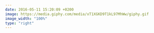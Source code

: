 ```yaml
---
date: 2016-05-11 15:20:09 +0200
image: https://media.giphy.com/media/xT1XGKD9T1kL97MhWw/giphy.gif
image_width: "100%"
type: "right"
---
```


